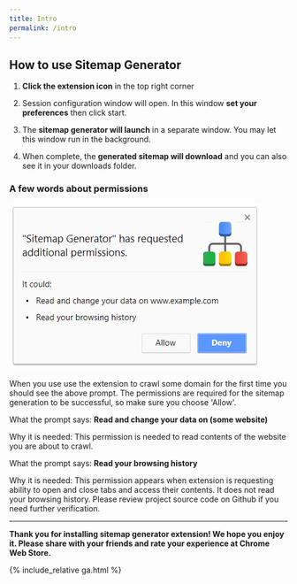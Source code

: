 ```yaml
---
title: Intro
permalink: /intro
---
```



## How to use Sitemap Generator


1. **Click the extension icon** in the top right corner

2. Session configuration window will open. In this window **set your preferences** then click start.

3. The **sitemap generator will launch** in a separate window. You may let this window run in the background.

4. When complete, the **generated sitemap will download** and you can also see it in your downloads folder.

### A few words about permissions

<img src="docs/prompt.png" alt="permissions" />

When you use use the extension to crawl some domain for the first time you should see the above prompt. The permissions are required for the sitemap generation to be successful, so make sure you choose 'Allow'.


What the prompt says: **Read and change your data on (some website)** 
 
Why it is needed: This permission is needed to read contents of the website you are about to crawl. 

What the prompt says: **Read your browsing history** 
 
Why it is needed: This permission appears when extension is requesting ability to open and close tabs and access their contents. It does not read your browsing history. Please review project source code on Github if you need further verification.

<hr/>

**Thank you for installing sitemap generator extension! We hope you enjoy it. Please share with your friends and rate your experience at Chrome Web Store.**  


{% include_relative ga.html %}

<style>
a.btn{display:none}
</style>